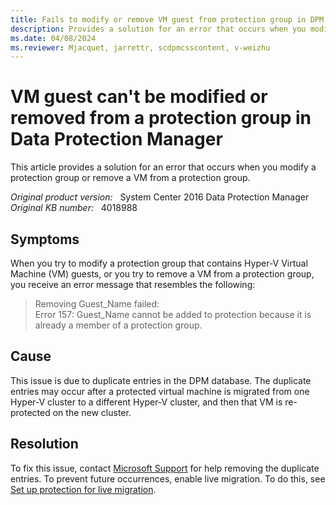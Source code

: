 ```yaml
---
title: Fails to modify or remove VM guest from protection group in DPM
description: Provides a solution for an error that occurs when you modify a protection group or remove a VM from a protection group.
ms.date: 04/08/2024
ms.reviewer: Mjacquet, jarrettr, scdpmcsscontent, v-weizhu
---
```

# VM guest can't be modified or removed from a protection group in Data Protection Manager

This article provides a solution for an error that occurs when you modify a protection group or remove a VM from a protection group.

_Original product version:_ &nbsp; System Center 2016 Data Protection Manager  
_Original KB number:_ &nbsp; 4018988

## Symptoms

When you try to modify a protection group that contains Hyper-V Virtual Machine (VM) guests, or you try to remove a VM from a protection group, you receive an error message that resembles the following:

> Removing Guest_Name failed:  
> Error 157: Guest_Name cannot be added to protection because it is already a member of a protection group.

## Cause

This issue is due to duplicate entries in the DPM database. The duplicate entries may occur after a protected virtual machine is migrated from one Hyper-V cluster to a different Hyper-V cluster, and then that VM is re-protected on the new cluster.

## Resolution

To fix this issue, contact [Microsoft Support](https://support.microsoft.com/) for help removing the duplicate entries. To prevent future occurrences, enable live migration. To do this, see [Set up protection for live migration](/previous-versions/system-center/system-center-2012-R2/jj656643(v=sc.12)).
